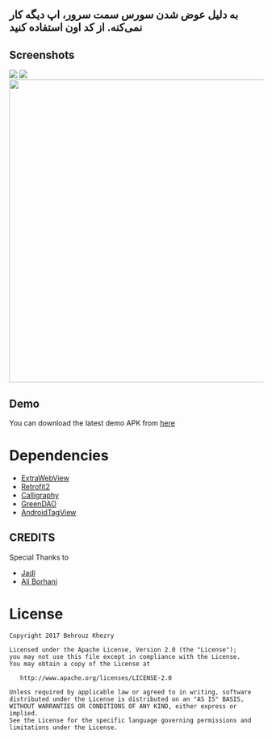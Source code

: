 ## به دلیل عوض شدن سورس سمت سرور، اپ دیگه کار نمی‌کنه. از کد اون استفاده کنید
## Screenshots
<img src="assets/1.png" />
<img src="assets/2.png" />
<img src="assets/3.png" width="600px" />

## Demo
You can download the latest demo APK from [here](https://github.com/bkhezry/Jadi_Net/blob/master/assets/jadi_net-last.apk)

# Dependencies

- [ExtraWebView](https://github.com/bkhezry/ExtraWebView/)
- [Retrofit2](https://github.com/square/retrofit/)
- [Calligraphy](https://github.com/chrisjenx/Calligraphy/)
- [GreenDAO](https://github.com/greenrobot/greenDAO/)
- [AndroidTagView](https://github.com/whilu/AndroidTagView/)


## CREDITS
Special Thanks to 
- [Jadi](https://github.com/jadijadi)
- [Ali Borhani](https://github.com/alibo)

 # License

    Copyright 2017 Behrouz Khezry

    Licensed under the Apache License, Version 2.0 (the "License");
    you may not use this file except in compliance with the License.
    You may obtain a copy of the License at

       http://www.apache.org/licenses/LICENSE-2.0

    Unless required by applicable law or agreed to in writing, software
    distributed under the License is distributed on an "AS IS" BASIS,
    WITHOUT WARRANTIES OR CONDITIONS OF ANY KIND, either express or implied.
    See the License for the specific language governing permissions and
    limitations under the License.

